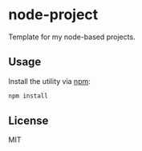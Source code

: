 # node-project

Template for my node-based projects.


## Usage

Install the utility via [npm](https://www.npmjs.com/package/bpmnlint):

```sh
npm install
```


## License

MIT
